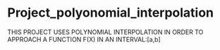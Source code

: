 # Project_polyonomial_interpolation
THIS PROJECT USES POLYNOMIAL INTERPOLATION IN ORDER TO APPROACH A FUNCTION F(X) IN AN INTERVAL:[a,b]
